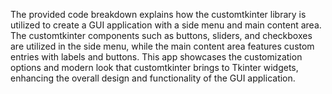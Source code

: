 The provided code breakdown explains how the customtkinter library is utilized to create a GUI application with a side menu and main content area. The customtkinter components such as buttons, sliders, and checkboxes are utilized in the side menu, while the main content area features custom entries with labels and buttons. This app showcases the customization options and modern look that customtkinter brings to Tkinter widgets, enhancing the overall design and functionality of the GUI application.



